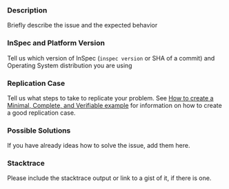 ### Description

Briefly describe the issue and the expected behavior

### InSpec and Platform Version

Tell us which version of InSpec (`inspec version` or SHA of a commit) and Operating System distribution you are using

### Replication Case

Tell us what steps to take to replicate your problem.  See [How to create a Minimal, Complete, and Verifiable example](https://stackoverflow.com/help/mcve)
for information on how to create a good replication case.

### Possible Solutions

If you have already ideas how to solve the issue, add them here.

### Stacktrace

Please include the stacktrace output or link to a gist of it, if there is one.
